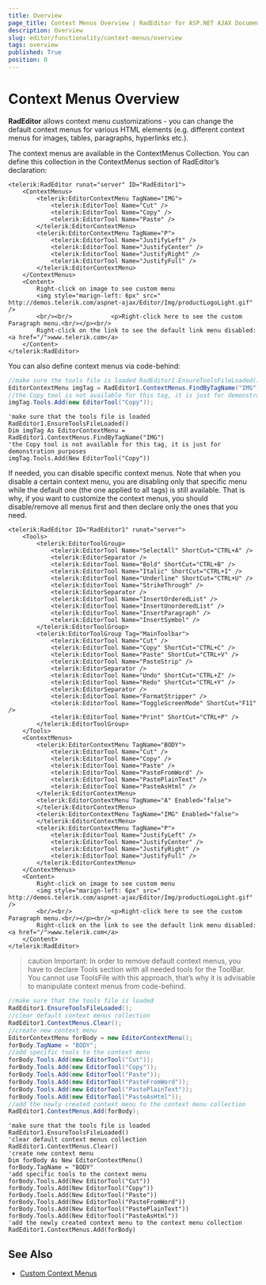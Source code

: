 ```yaml
---
title: Overview
page_title: Context Menus Overview | RadEditor for ASP.NET AJAX Documentation
description: Overview
slug: editor/functionality/context-menus/overview
tags: overview
published: True
position: 0
---
```


# Context Menus Overview

**RadEditor** allows context menu customizations - you can change the default context menus for various HTML elements (e.g. different context menus for images, tables, paragraphs, hyperlinks etc.).

The context menus are available in the ContextMenus Collection. You can define this collection in the ContextMenus section of RadEditor’s declaration:

````ASP.NET
<telerik:RadEditor runat="server" ID="RadEditor1">
	<ContextMenus>
		<telerik:EditorContextMenu TagName="IMG">
			<telerik:EditorTool Name="Cut" />
			<telerik:EditorTool Name="Copy" />
			<telerik:EditorTool Name="Paste" />
		</telerik:EditorContextMenu>
		<telerik:EditorContextMenu TagName="P">
			<telerik:EditorTool Name="JustifyLeft" />
			<telerik:EditorTool Name="JustifyCenter" />
			<telerik:EditorTool Name="JustifyRight" />
			<telerik:EditorTool Name="JustifyFull" />
		</telerik:EditorContextMenu>
	</ContextMenus>
	<Content>           
		Right-click on image to see custom menu           
		<img style="marign-left: 6px" src=" http://demos.telerik.com/aspnet-ajax/Editor/Img/productLogoLight.gif" />
		<br/><br/>           <p>Right-click here to see the custom Paragraph menu.<br/></p><br/>           
		Right-click on the link to see the default link menu disabled: <a href="/">www.telerik.com</a>   
	</Content>
</telerik:RadEditor>
````


You can also define context menus via code-behind:



````C#
//make sure the tools file is loaded RadEditor1.EnsureToolsFileLoaded(); 
EditorContextMenu imgTag = RadEditor1.ContextMenus.FindByTagName("IMG");
//the Copy tool is not available for this tag, it is just for demonstration purposes
imgTag.Tools.Add(new EditorTool("Copy")); 
````
````VB
'make sure that the tools file is loaded RadEditor1.EnsureToolsFileLoaded()
Dim imgTag As EditorContextMenu = RadEditor1.ContextMenus.FindByTagName("IMG")
'the Copy tool is not available for this tag, it is just for demonstration purposes
imgTag.Tools.Add(New EditorTool("Copy"))
````

If needed, you can disable specific context menus. Note that when you disable a certain context menu, you are disabling only that specific menu while the default one (the one applied to all tags) is still available. That is why, if you want to customize the context menus, you should disable/remove all menus first and then declare only the ones that you need.

````ASP.NET
<telerik:RadEditor ID="RadEditor1" runat="server">
	<Tools>
		<telerik:EditorToolGroup>
			<telerik:EditorTool Name="SelectAll" ShortCut="CTRL+A" />
			<telerik:EditorSeparator />
			<telerik:EditorTool Name="Bold" ShortCut="CTRL+B" />
			<telerik:EditorTool Name="Italic" ShortCut="CTRL+I" />
			<telerik:EditorTool Name="Underline" ShortCut="CTRL+U" />
			<telerik:EditorTool Name="StrikeThrough" />
			<telerik:EditorSeparator />
			<telerik:EditorTool Name="InsertOrderedList" />
			<telerik:EditorTool Name="InsertUnorderedList" />
			<telerik:EditorTool Name="InsertParagraph" />
			<telerik:EditorTool Name="InsertSymbol" />
		</telerik:EditorToolGroup>
		<telerik:EditorToolGroup Tag="MainToolbar">
			<telerik:EditorTool Name="Cut" />
			<telerik:EditorTool Name="Copy" ShortCut="CTRL+C" />
			<telerik:EditorTool Name="Paste" ShortCut="CTRL+V" />
			<telerik:EditorTool Name="PasteStrip" />
			<telerik:EditorSeparator />
			<telerik:EditorTool Name="Undo" ShortCut="CTRL+Z" />
			<telerik:EditorTool Name="Redo" ShortCut="CTRL+Y" />
			<telerik:EditorSeparator />
			<telerik:EditorTool Name="FormatStripper" />
			<telerik:EditorTool Name="ToggleScreenMode" ShortCut="F11" />
			<telerik:EditorTool Name="Print" ShortCut="CTRL+P" />
		</telerik:EditorToolGroup>
	</Tools>
	<ContextMenus>
		<telerik:EditorContextMenu TagName="BODY">
			<telerik:EditorTool Name="Cut" />
			<telerik:EditorTool Name="Copy" />
			<telerik:EditorTool Name="Paste" />
			<telerik:EditorTool Name="PasteFromWord" />
			<telerik:EditorTool Name="PastePlainText" />
			<telerik:EditorTool Name="PasteAsHtml" />
		</telerik:EditorContextMenu>
		<telerik:EditorContextMenu TagName="A" Enabled="false">
		</telerik:EditorContextMenu>
		<telerik:EditorContextMenu TagName="IMG" Enabled="false">
		</telerik:EditorContextMenu>
		<telerik:EditorContextMenu TagName="P">
			<telerik:EditorTool Name="JustifyLeft" />
			<telerik:EditorTool Name="JustifyCenter" />
			<telerik:EditorTool Name="JustifyRight" />
			<telerik:EditorTool Name="JustifyFull" />
		</telerik:EditorContextMenu>
	</ContextMenus>
	<Content>           
		Right-click on image to see custom menu           
		<img style="marign-left: 6px" src=" http://demos.telerik.com/aspnet-ajax/Editor/Img/productLogoLight.gif" />
		<br/><br/>           <p>Right-click here to see the custom Paragraph menu.<br/></p><br/>           
		Right-click on the link to see the default link menu disabled: <a href="/">www.telerik.com</a>   
	</Content>
</telerik:RadEditor>
````

>caution Important: In order to remove default context menus, you have to declare Tools section with all needed tools for the ToolBar. You cannot use ToolsFile with this approach, that’s why it is advisable to manipulate context menus from code-behind.


````C#
//make sure that the tools file is loaded
RadEditor1.EnsureToolsFileLoaded(); 
//clear default context menus collection 
RadEditor1.ContextMenus.Clear(); 
//create new context menu 
EditorContextMenu forBody = new EditorContextMenu(); 
forBody.TagName = "BODY"; 
//add specific tools to the context menu 
forBody.Tools.Add(new EditorTool("Cut")); 
forBody.Tools.Add(new EditorTool("Copy")); 
forBody.Tools.Add(new EditorTool("Paste")); 
forBody.Tools.Add(new EditorTool("PasteFromWord")); 
forBody.Tools.Add(new EditorTool("PastePlainText")); 
forBody.Tools.Add(new EditorTool("PasteAsHtml")); 
//add the newly created context menu to the context menu collection 
RadEditor1.ContextMenus.Add(forBody); 
````
````VB
'make sure that the tools file is loaded
RadEditor1.EnsureToolsFileLoaded()
'clear default context menus collection 
RadEditor1.ContextMenus.Clear()
'create new context menu 
Dim forBody As New EditorContextMenu()
forBody.TagName = "BODY"
'add specific tools to the context menu 
forBody.Tools.Add(New EditorTool("Cut"))
forBody.Tools.Add(New EditorTool("Copy"))
forBody.Tools.Add(New EditorTool("Paste"))
forBody.Tools.Add(New EditorTool("PasteFromWord"))
forBody.Tools.Add(New EditorTool("PastePlainText"))
forBody.Tools.Add(New EditorTool("PasteAsHtml"))
'add the newly created context menu to the context menu collection 
RadEditor1.ContextMenus.Add(forBody)
````

## See Also

 * [Custom Context Menus](http://demos.telerik.com/aspnet-ajax/Editor/Examples/ContextMenus/DefaultCS.aspx)
